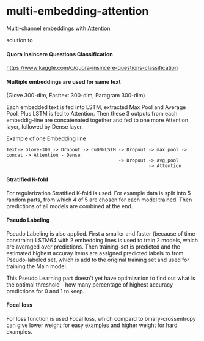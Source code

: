 # multi-embedding-attention
Multi-channel embeddings with Attention

solution to 
#### Quora Insincere Questions Classification
https://www.kaggle.com/c/quora-insincere-questions-classification

#### Multiple embeddings are used for same text 
(Glove 300-dim, Fasttext 300-dim, Paragram 300-dim)

Each embedded text is fed into LSTM, extracted Max Pool and Average Pool, Plus LSTM is fed to Attention.
Then these 3 outputs from each embeddig-line are concatenated together and fed to one more Attention layer, followed by Dense layer.

Example of one Embedding line
```
Text-> Glove-300 -> Dropout -> CuDNNLSTM -> Dropout -> max_pool -> concat -> Attention - Dense 
                                         -> Dropout -> avg_pool
                                                    -> Attention
```
                                          

#### Stratified K-fold
For regularization Stratified K-fold is used. For example data is split into 5 random parts, from which 4 of 5 are chosen for each model trained.
Then predictions of all models are combined at the end.

#### Pseudo Labeling
Pseudo Labeling is also applied.
First a smaller and faster (because of time constraint) LSTM64 with 2 embedding lines is used to train 2 models, which are averaged over predictions.
Then training-set is predicted and the estimated highest accuray items are assigned predicted labels to from Pseudo-labeled set, which is add to the original training set and used for training the Main model.

This Pseudo Learning part doesn't yet have optimization to find out what is the optimal threshold - how many percentage of highest accuracy predictions for 0 and 1 to keep.


#### Focal loss
For loss function is used Focal loss, which compard to binary-crossentropy can give lower weight for easy examples and higher weight for hard examples.
